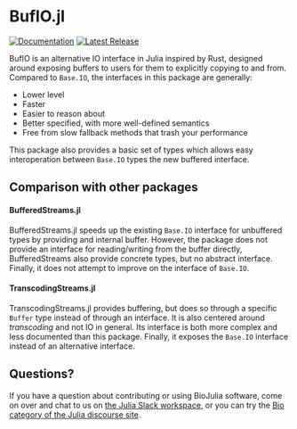 # BufIO.jl
[![Documentation](https://img.shields.io/badge/docs-latest-blue.svg)](https://biojulia.github.io/BufIO.jl/latest/)
[![Latest Release](https://img.shields.io/github/release/jakobnissen/BinBencherBackend.jl.svg)](https://github.com/BioJulia/BufIO.jl/releases/latest)


BufIO is an alternative IO interface in Julia inspired by Rust, designed around exposing buffers to users for them to explicitly copying to and from.
Compared to `Base.IO`, the interfaces in this package are generally:

* Lower level
* Faster
* Easier to reason about
* Better specified, with more well-defined semantics
* Free from slow fallback methods that trash your performance

This package also provides a basic set of types which allows easy interoperation between `Base.IO` types the new buffered interface.

## Comparison with other packages
#### BufferedStreams.jl
BufferedStreams.jl speeds up the existing `Base.IO` interface for unbuffered types by providing and internal buffer.
However, the package does not provide an interface for reading/writing from the buffer directly,
BufferedStreams also provide concrete types, but no abstract interface.
Finally, it does not attempt to improve on the interface of `Base.IO`.

#### TranscodingStreams.jl
TranscodingStreams.jl provides buffering, but does so through a specific `Buffer` type instead of through an interface.
It is also centered around *transcoding* and not IO in general. Its interface is both more complex and less documented than this package. Finally, it exposes the `Base.IO` interface instead of an alternative interface.

## Questions?
If you have a question about contributing or using BioJulia software, come on over and chat to us on [the Julia Slack workspace](https://julialang.org/slack/), or you can try the [Bio category of the Julia discourse site](https://discourse.julialang.org/c/domain/bio).
